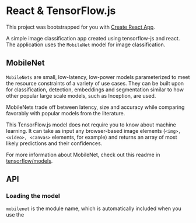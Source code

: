 # React & TensorFlow.js

This project was bootstrapped for you with [Create React App](https://github.com/facebook/create-react-app).

A simple image classification app created using tensorflow-js and react. The application uses the `MobileNet` model for image classification.

## MobileNet 
`MobileNets` are small, low-latency, low-power models parameterized to meet the resource constraints of a variety of use cases. They can be built upon for classification, detection, embeddings and segmentation similar to how other popular large scale models, such as Inception, are used.

MobileNets trade off between latency, size and accuracy while comparing favorably with popular models from the literature.

This TensorFlow.js model does not require you to know about machine learning. It can take as input any browser-based image elements (`<img>, <video>, <canvas>` elements, for example) and returns an array of most likely predictions and their confidences.

For more information about MobileNet, check out this readme in [tensorflow/models](https://github.com/tensorflow/models/blob/master/research/slim/nets/mobilenet_v1.md).

## API
### Loading the model
`mobilenet` is the module name, which is automatically included when you use the <script src> method. When using ES6 imports, mobilenet is the module.

```
mobilenet.load({
    version: 1,
    alpha?: 0.25 | .50 | .75 | 1.0,
    modelUrl?: string
    inputRange?: [number, number]
  }
)
```
For users of previous versions (1.0.x), the API is:

```
mobilenet.load(
    version?: 1,
    alpha?: 0.25 | .50 | .75 | 1.0
)
```

**Args:**

- version: The MobileNet version number. Use 1 for [MobileNetV1](https://github.com/tensorflow/models/blob/master/research/slim/nets/mobilenet_v1.md), and 2 for [MobileNetV2](https://github.com/tensorflow/models/tree/master/research/slim/nets/mobilenet). Defaults to 1.
- alpha: Controls the width of the network, trading accuracy for performance. A smaller alpha decreases accuracy and increases performance. 0.25 is only available for V1. Defaults to 1.0.
- modelUrl: Optional param for specifying the custom model url or tf.io.IOHandler object. Returns a model object.
- inputRange: Optional param specifying the pixel value range expected by the trained model hosted at the modelUrl. This is typically [0, 1] or [-1, 1].
- mobilenet is the module name, which is automatically included when you use the <script src> method. When using ES6 imports, mobilenet is the module.

### Making a classification
You can make a classification with mobilenet without needing to create a Tensor with MobileNet.classify, which takes an input image element and returns an array with top classes and their probabilities.

If you want to use this for transfer learning, see the infer method.

This method exists on the model that is loaded from mobilenet.load.

```
model.classify(
  img: tf.Tensor3D | ImageData | HTMLImageElement |
      HTMLCanvasElement | HTMLVideoElement,
  topk?: number
)
```

**Args:**
- img: A Tensor or an image element to make a classification on.
- topk: How many of the top probabilities to return. Defaults to 3.
- Returns a Promise that resolves to an array of classes and probabilities that looks like:

```
[{
  className: "Egyptian cat",
  probability: 0.8380282521247864
}, {
  className: "tabby, tabby cat",
  probability: 0.04644153267145157
}, {
  className: "Siamese cat, Siamese",
  probability: 0.024488523602485657
}]
```

## Available Scripts

In the project directory, you can run:

### `npm start`

We've already run this for you in the `Codespaces: server` terminal window below. If you need to stop the server for any reason you can just run `npm start` again to bring it back online.

Runs the app in the development mode.\
Open [http://localhost:3000](http://localhost:3000) in the built-in Simple Browser (`Cmd/Ctrl + Shift + P > Simple Browser: Show`) to view your running application.

The page will reload automatically when you make changes.\
You may also see any lint errors in the console.

### `npm test`

Launches the test runner in the interactive watch mode.\
See the section about [running tests](https://facebook.github.io/create-react-app/docs/running-tests) for more information.

### `npm run build`

Builds the app for production to the `build` folder.\
It correctly bundles React in production mode and optimizes the build for the best performance.

The build is minified and the filenames include the hashes.\
Your app is ready to be deployed!

See the section about [deployment](https://facebook.github.io/create-react-app/docs/deployment) for more information.

### `npm run eject`

**Note: this is a one-way operation. Once you `eject`, you can't go back!**

If you aren't satisfied with the build tool and configuration choices, you can `eject` at any time. This command will remove the single build dependency from your project.

Instead, it will copy all the configuration files and the transitive dependencies (webpack, Babel, ESLint, etc) right into your project so you have full control over them. All of the commands except `eject` will still work, but they will point to the copied scripts so you can tweak them. At this point you're on your own.

You don't have to ever use `eject`. The curated feature set is suitable for small and middle deployments, and you shouldn't feel obligated to use this feature. However we understand that this tool wouldn't be useful if you couldn't customize it when you are ready for it.

## Learn More

You can learn more in the [Create React App documentation](https://facebook.github.io/create-react-app/docs/getting-started).

To learn React, check out the [React documentation](https://reactjs.org/).

### Code Splitting

This section has moved here: [https://facebook.github.io/create-react-app/docs/code-splitting](https://facebook.github.io/create-react-app/docs/code-splitting)

### Analyzing the Bundle Size

This section has moved here: [https://facebook.github.io/create-react-app/docs/analyzing-the-bundle-size](https://facebook.github.io/create-react-app/docs/analyzing-the-bundle-size)

### Making a Progressive Web App

This section has moved here: [https://facebook.github.io/create-react-app/docs/making-a-progressive-web-app](https://facebook.github.io/create-react-app/docs/making-a-progressive-web-app)

### Advanced Configuration

This section has moved here: [https://facebook.github.io/create-react-app/docs/advanced-configuration](https://facebook.github.io/create-react-app/docs/advanced-configuration)

### Deployment

This section has moved here: [https://facebook.github.io/create-react-app/docs/deployment](https://facebook.github.io/create-react-app/docs/deployment)

### `npm run build` fails to minify

This section has moved here: [https://facebook.github.io/create-react-app/docs/troubleshooting#npm-run-build-fails-to-minify](https://facebook.github.io/create-react-app/docs/troubleshooting#npm-run-build-fails-to-minify)
